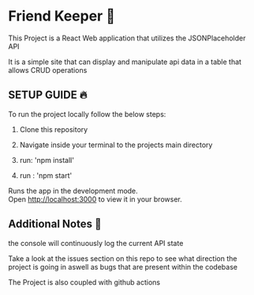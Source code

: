 # Friend Keeper 🤝

This Project is a React Web application that utilizes the JSONPlaceholder API

It is a simple site that can display and manipulate api data in a table that allows CRUD operations

## SETUP GUIDE 🔥


To run the project locally follow the below steps:

1) Clone this repository

2) Navigate inside your terminal to the projects main directory

3) run: 'npm install'

4) run : 'npm start'

Runs the app in the development mode.\
Open [http://localhost:3000](http://localhost:3000) to view it in your browser.

## Additional Notes 🤖

the console will continuously log the current API state 

Take a look at the issues section on this repo to see what direction the project is going in aswell as bugs that are present within the codebase

The Project is also coupled with github actions

